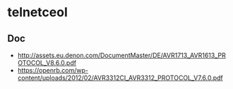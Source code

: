 # telnetceol


## Doc

- http://assets.eu.denon.com/DocumentMaster/DE/AVR1713_AVR1613_PROTOCOL_V8.6.0.pdf
- https://openrb.com/wp-content/uploads/2012/02/AVR3312CI_AVR3312_PROTOCOL_V7.6.0.pdf